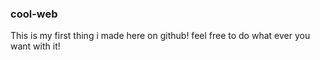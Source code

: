 ### cool-web

This is my first thing i made here on github!
feel free to do what ever you want with it!
